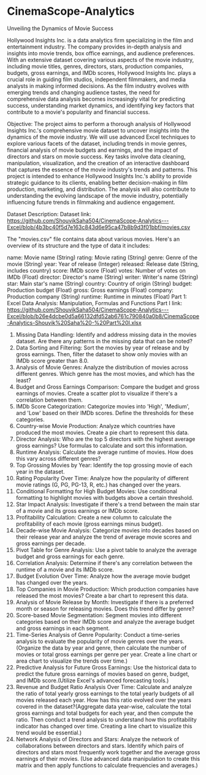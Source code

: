 # CinemaScope-Analytics
Unveiling the Dynamics of Movie Success

Hollywood Insights Inc. is a data analytics firm specializing in the film and entertainment industry. The company provides in-depth analysis and insights into movie trends, box office earnings, and audience preferences. With an extensive dataset covering various aspects of the movie industry, including movie titles, genres, directors, stars, production companies, budgets, gross earnings, and IMDb scores, Hollywood Insights Inc. plays a crucial role in guiding film studios, independent filmmakers, and media analysts in making informed decisions. As the film industry evolves with emerging trends and changing audience tastes, the need for comprehensive data analysis becomes increasingly vital for predicting success, understanding market dynamics, and identifying key factors that contribute to a movie's popularity and financial success.

Objective:
The project aims to perform a thorough analysis of Hollywood Insights Inc.'s comprehensive movie dataset to uncover insights into the dynamics of the movie industry. We will use advanced Excel techniques to explore various facets of the dataset, including trends in movie genres, financial analysis of movie budgets and earnings, and the impact of directors and stars on movie success. Key tasks involve data cleaning, manipulation, visualization, and the creation of an interactive dashboard that captures the essence of the movie industry's trends and patterns. This project is intended to enhance Hollywood Insights Inc.'s ability to provide strategic guidance to its clients, enabling better decision-making in film production, marketing, and distribution. The analysis will also contribute to understanding the evolving landscape of the movie industry, potentially influencing future trends in filmmaking and audience engagement.

Dataset Description: Dataset link: https://github.com/ShouvikSaha504/CinemaScope-Analytics---Excel/blob/4b3bc40f5d7e163c843d6e95ca47b8b9d3f01bbf/movies.csv

The "movies.csv" file contains data about various movies. Here's an overview of its structure and the type of data it includes:

name: Movie name (String)
rating: Movie rating (String)
genre: Genre of the movie (String)
year: Year of release (Integer)
released: Release date (String, includes country)
score: IMDb score (Float)
votes: Number of votes on IMDb (Float)
director: Director's name (String)
writer: Writer's name (String)
star: Main star's name (String)
country: Country of origin (String)
budget: Production budget (Float)
gross: Gross earnings (Float)
company: Production company (String)
runtime: Runtime in minutes (Float)
Part 1: Excel Data Analysis: Manipulation, Formulas and Functions
Part I link: https://github.com/ShouvikSaha504/CinemaScope-Analytics---Excel/blob/b26e4dcbe0d5a66132dfd52ab6761c790840a0b8/CinemaScope-Analytics-Shouvik%20Saha%20-%20Part%20I.xlsx

1. Missing Data Handling: Identify and address missing data in the movies dataset. Are there any patterns in the missing data that can be noted?
2. Data Sorting and Filtering: Sort the movies by year of release and by gross earnings. Then, filter the dataset to show only movies with an IMDb score greater than 8.0.
3. Analysis of Movie Genres: Analyze the distribution of movies across different genres. Which genre has the most movies, and which has the least?
4. Budget and Gross Earnings Comparison: Compare the budget and gross earnings of movies. Create a scatter plot to visualize if there's a correlation between them.
5. IMDb Score Categorization: Categorize movies into 'High', 'Medium', and 'Low' based on their IMDb scores. Define the thresholds for these categories.
6. Country-wise Movie Production: Analyze which countries have produced the most movies. Create a pie chart to represent this data.
7. Director Analysis: Who are the top 5 directors with the highest average gross earnings? Use formulas to calculate and sort this information.
8. Runtime Analysis: Calculate the average runtime of movies. How does this vary across different genres?
9. Top Grossing Movies by Year: Identify the top grossing movie of each year in the dataset.
10. Rating Popularity Over Time: Analyze how the popularity of different movie ratings (G, PG, PG-13, R, etc.) has changed over the years.
11. Conditional Formatting for High Budget Movies: Use conditional formatting to highlight movies with budgets above a certain threshold.
12. Star Impact Analysis: Investigate if there's a trend between the main star of a movie and its gross earnings or IMDb score.
13. Profitability Calculation: Create a new column to calculate the profitability of each movie (gross earnings minus budget).
14. Decade-wise Movie Analysis: Categorize movies into decades based on their release year and analyze the trend of average movie scores and gross earnings per decade.
15. Pivot Table for Genre Analysis: Use a pivot table to analyze the average budget and gross earnings for each genre.
16. Correlation Analysis: Determine if there's any correlation between the runtime of a movie and its IMDb score.
17. Budget Evolution Over Time: Analyze how the average movie budget has changed over the years.
18. Top Companies in Movie Production: Which production companies have released the most movies? Create a bar chart to represent this data.
19. Analysis of Movie Release by Month: Investigate if there is a preferred month or season for releasing movies. Does this trend differ by genre?
20. Score-based Movie Segmentation: Segment movies into different categories based on their IMDb score and analyze the average budget and gross earnings in each segment.
21. Time-Series Analysis of Genre Popularity: Conduct a time-series analysis to evaluate the popularity of movie genres over the years. (Organize the data by year and genre, then calculate the number of movies or total gross earnings per genre per year. Create a line chart or area chart to visualize the trends over time.)
22. Predictive Analysis for Future Gross Earnings: Use the historical data to predict the future gross earnings of movies based on genre, budget, and IMDb score.(Utilize Excel's advanced forecasting tools.)
23. Revenue and Budget Ratio Analysis Over Time: Calculate and analyze the ratio of total yearly gross earnings to the total yearly budgets of all movies released each year. How has this ratio evolved over the years covered in the dataset?(Aggregate data year-wise, calculate the total gross earnings and total budgets for each year, and then compute the ratio. Then conduct a trend analysis to understand how this profitability indicator has changed over time. Creating a line chart to visualize this trend would be essential.)
24. Network Analysis of Directors and Stars: Analyze the network of collaborations between directors and stars. Identify which pairs of directors and stars most frequently work together and the average gross earnings of their movies. (Use advanced data manipulation to create this matrix and then apply functions to calculate frequencies and averages.)
